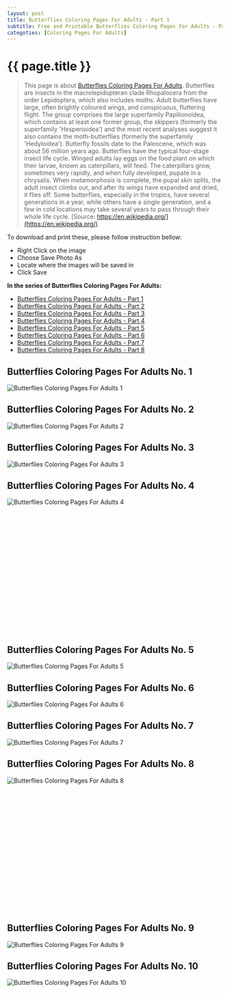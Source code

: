 ```yaml
---
layout: post
title: Butterflies Coloring Pages For Adults - Part 1
subtitle: Free and Printable Butterflies Coloring Pages For Adults - Part 1
categoties: [Coloring Pages For Adults]
---
```

{{ page.title }}
================
> This page is about [Butterflies Coloring Pages For Adults](https://freecoloringpages.github.io/). Butterflies are insects in the macrolepidopteran clade Rhopalocera from the order Lepidoptera, which also includes moths. Adult butterflies have large, often brightly coloured wings, and conspicuous, fluttering flight. The group comprises the large superfamily Papilionoidea, which contains at least one former group, the skippers (formerly the superfamily 'Hesperioidea') and the most recent analyses suggest it also contains the moth-butterflies (formerly the superfamily 'Hedyloidea'). Butterfly fossils date to the Paleocene, which was about 56 million years ago. Butterflies have the typical four-stage insect life cycle. Winged adults lay eggs on the food plant on which their larvae, known as caterpillars, will feed. The caterpillars grow, sometimes very rapidly, and when fully developed, pupate in a chrysalis. When metamorphosis is complete, the pupal skin splits, the adult insect climbs out, and after its wings have expanded and dried, it flies off. Some butterflies, especially in the tropics, have several generations in a year, while others have a single generation, and a few in cold locations may take several years to pass through their whole life cycle. [Source: https://en.wikipedia.org/](https://en.wikipedia.org/)

To download and print these, please follow instruction bellow:
* Right Click on the image 
* Choose Save Photo As 
* Locate where the images will be saved in 
* Click Save

**In the series of Butterflies Coloring Pages For Adults:**

* [Butterflies Coloring Pages For Adults - Part 1](https://freecoloringpages.github.io/2017/11/24/Butterflies-Coloring-Pages-For-Adults-part-1.html)
* [Butterflies Coloring Pages For Adults - Part 2](https://freecoloringpages.github.io/2017/11/24/Butterflies-Coloring-Pages-For-Adults-part-2.html)
* [Butterflies Coloring Pages For Adults - Part 3](https://freecoloringpages.github.io/2017/11/24/Butterflies-Coloring-Pages-For-Adults-part-3.html)
* [Butterflies Coloring Pages For Adults - Part 4](https://freecoloringpages.github.io/2017/11/24/Butterflies-Coloring-Pages-For-Adults-part-4.html)
* [Butterflies Coloring Pages For Adults - Part 5](https://freecoloringpages.github.io/2017/11/24/Butterflies-Coloring-Pages-For-Adults-part-5.html)
* [Butterflies Coloring Pages For Adults - Part 6](https://freecoloringpages.github.io/2017/11/24/Butterflies-Coloring-Pages-For-Adults-part-6.html)
* [Butterflies Coloring Pages For Adults - Part 7](https://freecoloringpages.github.io/2017/11/24/Butterflies-Coloring-Pages-For-Adults-part-7.html)
* [Butterflies Coloring Pages For Adults - Part 8](https://freecoloringpages.github.io/2017/11/24/Butterflies-Coloring-Pages-For-Adults-part-8.html)

## Butterflies Coloring Pages For Adults No. 1
![Butterflies Coloring Pages For Adults 1](https://freecoloringpages.github.io/img1/Butterflies-Coloring-Pages-For-Adults%20(1).jpg "Butterflies Coloring Pages For Adults 1")

## Butterflies Coloring Pages For Adults No. 2
![Butterflies Coloring Pages For Adults 2](https://freecoloringpages.github.io/img1/Butterflies-Coloring-Pages-For-Adults%20(2).jpg "Butterflies Coloring Pages For Adults 2")

## Butterflies Coloring Pages For Adults No. 3
![Butterflies Coloring Pages For Adults 3](https://freecoloringpages.github.io/img1/Butterflies-Coloring-Pages-For-Adults%20(3).jpg "Butterflies Coloring Pages For Adults 3")

## Butterflies Coloring Pages For Adults No. 4
![Butterflies Coloring Pages For Adults 4](https://freecoloringpages.github.io/img1/Butterflies-Coloring-Pages-For-Adults%20(4).jpg "Butterflies Coloring Pages For Adults 4")

<script async src="//pagead2.googlesyndication.com/pagead/js/adsbygoogle.js"></script><!-- Texxtonly --><ins class="adsbygoogle" style="display:inline-block;width:336px;height:280px" data-ad-client="ca-pub-6753140515841889" data-ad-slot="3207852233"></ins><script>(adsbygoogle = window.adsbygoogle || []).push({}); </script>

## Butterflies Coloring Pages For Adults No. 5
![Butterflies Coloring Pages For Adults 5](https://freecoloringpages.github.io/img1/Butterflies-Coloring-Pages-For-Adults%20(5).jpg "Butterflies Coloring Pages For Adults 5")

## Butterflies Coloring Pages For Adults No. 6
![Butterflies Coloring Pages For Adults 6](https://freecoloringpages.github.io/img1/Butterflies-Coloring-Pages-For-Adults%20(6).jpg "Butterflies Coloring Pages For Adults 6")

## Butterflies Coloring Pages For Adults No. 7
![Butterflies Coloring Pages For Adults 7](https://freecoloringpages.github.io/img1/Butterflies-Coloring-Pages-For-Adults%20(7).jpg "Butterflies Coloring Pages For Adults 7")

## Butterflies Coloring Pages For Adults No. 8
![Butterflies Coloring Pages For Adults 8](https://freecoloringpages.github.io/img1/Butterflies-Coloring-Pages-For-Adults%20(8).jpg "Butterflies Coloring Pages For Adults 8")

<script async src="//pagead2.googlesyndication.com/pagead/js/adsbygoogle.js"></script><!-- Texxtonly --><ins class="adsbygoogle" style="display:inline-block;width:336px;height:280px" data-ad-client="ca-pub-6753140515841889" data-ad-slot="3207852233"></ins><script>(adsbygoogle = window.adsbygoogle || []).push({}); </script>

## Butterflies Coloring Pages For Adults No. 9
![Butterflies Coloring Pages For Adults 9](https://freecoloringpages.github.io/img1/Butterflies-Coloring-Pages-For-Adults%20(9).jpg "Butterflies Coloring Pages For Adults 9")

## Butterflies Coloring Pages For Adults No. 10
![Butterflies Coloring Pages For Adults 10](https://freecoloringpages.github.io/img1/Butterflies-Coloring-Pages-For-Adults%20(10).jpg "Butterflies Coloring Pages For Adults 10")

